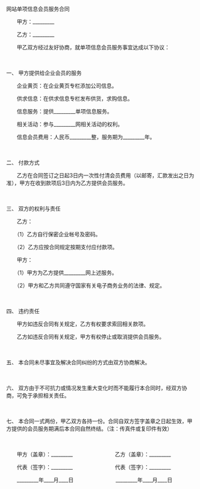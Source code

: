



网站单项信息会员服务合同



 

　　甲方：_________　　

　　乙方：_________　　

　　甲乙双方经过友好协商，就单项信息会员服务事宜达成以下协议：

　　

一、
甲方提供给企业会员的服务

　　企业黄页：在企业黄页专栏添加公司信息。

　　供求信息：在供求信息专栏发布供货，求购信息。

　　信息服务：提供_________单项信息服务。

　　相关活动：参与_________网相关活动的权利。

　　信息会员费用：人民币_________整，服务期为_________年。

　　

二、
付款方式

　　乙方在合同签订之日起3日内一次性付清会员费用（以邮寄，汇款发出之日为准），甲方在收到款项后3日内为乙方提供会员服务。

　　

三、
双方的权利与责任

　　乙方：

　　（1）乙方自行保密企业帐号及密码。

　　（2）乙方应按合同规定按期支付应付款项。

　　甲方：

　　（1）甲方为乙方提供_________网上述服务。

　　（2）甲方和乙方共同遵守国家有关电子商务业务的法律、规定。

　　

四、
违约责任

　　甲方如违反合同有关规定，乙方有权要求索回相关款项。

　　乙方如违反合同有关规定，甲方有权停止或取消提供会员服务。

　　

五、
本合同未尽事宜及解决合同纠纷的方式由双方协商解决。

　　

六、
双方由于不可抗力或情况发生重大变化时而不能履行本合同时，经双方协商，可免于承担相关责任。

　　

七、
本合同一式两份，甲乙双方各持一份。合同自双方签字盖章之日起生效，甲方提供的会员服务期满后本合同自然终结。（注：传真件或复印件有效）　　

　　

　　甲方（盖章）：_________　　　　　　　　乙方（盖章）：_________　　

　　代表（签字）：_________　　　　　　　　代表（签字）：_________　　

　　_________年____月____日　　　　　　　　_________年____月____日
